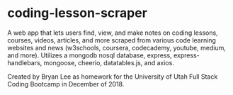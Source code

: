 # coding-lesson-scraper
A web app that lets users find, view, and make notes on coding lessons, courses, videos, articles, and more scraped from various code learning websites and news (w3schools, coursera, codecademy, youtube, medium, and more). Utilizes a mongodb nosql database, express, express-handlebars, mongoose, cheerio, datatables.js, and axios.

Created by Bryan Lee as homework for the University of Utah Full Stack Coding Bootcamp in December of 2018.